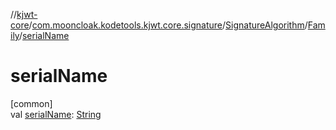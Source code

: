 //[kjwt-core](../../../../index.md)/[com.mooncloak.kodetools.kjwt.core.signature](../../index.md)/[SignatureAlgorithm](../index.md)/[Family](index.md)/[serialName](serial-name.md)

# serialName

[common]\
val [serialName](serial-name.md): [String](https://kotlinlang.org/api/latest/jvm/stdlib/kotlin/-string/index.html)
